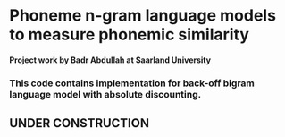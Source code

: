 # Phoneme n-gram language models to measure phonemic similarity

#### Project work by Badr Abdullah at Saarland University

### This code contains implementation for back-off bigram language model with absolute discounting.

## UNDER CONSTRUCTION
